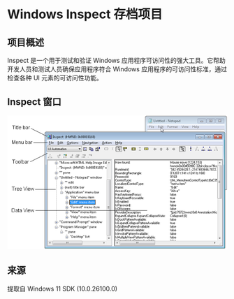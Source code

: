 # Windows Inspect 存档项目

## 项目概述

Inspect 是一个用于测试和验证 Windows 应用程序可访问性的强大工具。它帮助开发人员和测试人员确保应用程序符合 Windows 应用程序的可访问性标准，通过检查各种 UI 元素的可访问性功能。

## Inspect 窗口

![example.png](./assets/example.png)

## 来源

提取自 Windows 11 SDK (10.0.26100.0)
